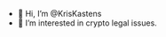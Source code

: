 - 👋 Hi, I’m @KrisKastens
- 👀 I’m interested in crypto legal issues.

<!---
KrisKastens/KrisKastens is a ✨ special ✨ repository because its `README.md` (this file) appears on your GitHub profile.
You can click the Preview link to take a look at your changes.
--->
